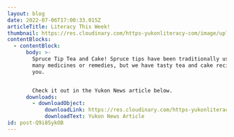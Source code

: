 ```yaml
---
layout: blog
date: 2022-07-06T17:00:33.015Z
articleTitle: Literacy This Week!
thumbnail: https://res.cloudinary.com/https-yukonliteracy-com/image/upload/q_35/v1657645306/Untitled_fibjoj.png
contentBlocks:
  - contentBlock:
      body: >-
        Spruce Tip Tea and Cake! Spruce tips have been traditionally used for
        many medicines or remedies, but we have tasty tea and cake recipe for
        you.


        Check it out in the Yukon News article below.
      downloads:
        - downloadObject:
            downloadLink: https://res.cloudinary.com/https-yukonliteracy-com/image/upload/q_35/v1657645366/10319118_2022-07-05_15_21_52_proof1_cfj3hi.pdf
            downloadText: Yukon News Article
id: post-Q9i85ykOB
---
```

